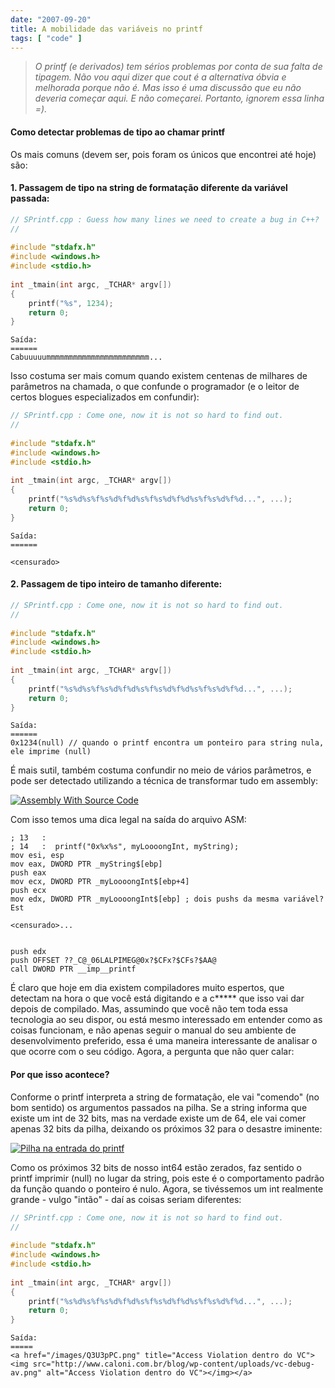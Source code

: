 ```yaml
---
date: "2007-09-20"
title: A mobilidade das variáveis no printf
tags: [ "code" ]
---
```

> _O printf (e derivados) tem sérios problemas por conta de sua falta de tipagem. Não vou aqui dizer que cout é a alternativa óbvia e melhorada porque não é. Mas isso é uma discussão que eu não deveria começar aqui. E não começarei. Portanto, ignorem essa linha =)._

#### Como detectar problemas de tipo ao chamar printf

Os mais comuns (devem ser, pois foram os únicos que encontrei até hoje) são:

#### 1. Passagem de tipo na string de formatação diferente da variável passada:

```cpp
// SPrintf.cpp : Guess how many lines we need to create a bug in C++?
//
 
#include "stdafx.h"
#include <windows.h>
#include <stdio.h>
 
int _tmain(int argc, _TCHAR* argv[])
{
	printf("%s", 1234);
	return 0;
} 

```

    
    Saída:
    ======
    Cabuuuuummmmmmmmmmmmmmmmmmmmmmm...

Isso costuma ser mais comum quando existem centenas de milhares de parâmetros na chamada, o que confunde o programador (e o leitor de certos blogues especializados em confundir):

```cpp
// SPrintf.cpp : Come one, now it is not so hard to find out.
//
 
#include "stdafx.h"
#include <windows.h>
#include <stdio.h>
 
int _tmain(int argc, _TCHAR* argv[])
{
	printf("%s%d%s%f%s%d%f%d%s%f%s%d%f%d%s%f%s%d%f%d...", ...);
	return 0;
} 

```

    
    Saída:
    ======

    <censurado>

#### 2. Passagem de tipo inteiro de tamanho diferente:

```cpp
// SPrintf.cpp : Come one, now it is not so hard to find out.
//
 
#include "stdafx.h"
#include <windows.h>
#include <stdio.h>
 
int _tmain(int argc, _TCHAR* argv[])
{
	printf("%s%d%s%f%s%d%f%d%s%f%s%d%f%d%s%f%s%d%f%d...", ...);
	return 0;
} 

```

    
    Saída:
    ======
    0x1234(null) // quando o printf encontra um ponteiro para string nula, ele imprime (null)

É mais sutil, também costuma confundir no meio de vários parâmetros, e pode ser detectado utilizando a técnica de transformar tudo em assembly:

[![Assembly With Source Code](/images/Rne9uEm.png)](/images/Rne9uEm.png)

Com isso temos uma dica legal na saída do arquivo ASM:

    
    ; 13   :
    ; 14   :  printf("0x%x%s", myLoooongInt, myString);
    mov esi, esp
    mov eax, DWORD PTR _myString$[ebp]
    push eax
    mov ecx, DWORD PTR _myLoooongInt$[ebp+4]
    push ecx
    mov edx, DWORD PTR _myLoooongInt$[ebp] ; dois pushs da mesma variável? Est

    <censurado>...

    
    push edx
    push OFFSET ??_C@_06LALPIMEG@0x?$CFx?$CFs?$AA@
    call DWORD PTR __imp__printf

É claro que hoje em dia existem compiladores muito espertos, que detectam na hora o que você está digitando e a c***** que isso vai dar depois de compilado. Mas, assumindo que você não tem toda essa tecnologia ao seu dispor, ou está mesmo interessado em entender como as coisas funcionam, e não apenas seguir o manual do seu ambiente de desenvolvimento preferido, essa é uma maneira interessante de analisar o que ocorre com o seu código. Agora, a pergunta que não quer calar:

#### Por que isso acontece?

Conforme o printf interpreta a string de formatação, ele vai "comendo" (no bom sentido) os argumentos passados na pilha. Se a string informa que existe um int de 32 bits, mas na verdade existe um de 64, ele vai comer apenas 32 bits da pilha, deixando os próximos 32 para o desastre iminente:

[![Pilha na entrada do printf](/images/sjQ6TfA.png)](/images/sjQ6TfA.png)

Como os próximos 32 bits de nosso int64 estão zerados, faz sentido o printf imprimir (null) no lugar da string, pois este é o comportamento padrão da função quando o ponteiro é nulo. Agora, se tivéssemos um int realmente grande - vulgo "intão" - daí as coisas seriam diferentes:

```cpp
// SPrintf.cpp : Come one, now it is not so hard to find out.
//
 
#include "stdafx.h"
#include <windows.h>
#include <stdio.h>
 
int _tmain(int argc, _TCHAR* argv[])
{
	printf("%s%d%s%f%s%d%f%d%s%f%s%d%f%d%s%f%s%d%f%d...", ...);
	return 0;
} 

```

    
    Saída:
    =====
    <a href="/images/Q3U3pPC.png" title="Access Violation dentro do VC"><img src="http://www.caloni.com.br/blog/wp-content/uploads/vc-debug-av.png" alt="Access Violation dentro do VC"></img></a>
